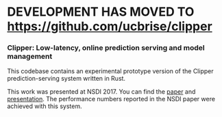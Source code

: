 # DEVELOPMENT HAS MOVED TO <https://github.com/ucbrise/clipper>


### Clipper: Low-latency, online prediction serving and model management

This codebase contains an experimental prototype version of the Clipper
prediction-serving system written in Rust.

This work was presented at NSDI 2017. You can find the [paper](https://www.usenix.org/system/files/conference/nsdi17/nsdi17-crankshaw.pdf) and [presentation](https://www.usenix.org/conference/nsdi17/technical-sessions/presentation/crankshaw). The performance numbers reported in the NSDI paper were achieved with this system.

